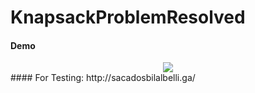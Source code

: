 # KnapsackProblemResolved

#### Demo
<div align="center">
   <img src="https://github.com/Bilal-Belli/KnapsackProblem/assets/74218805/c40f2db8-b58b-4d29-98ce-1826188bd758">
</div>
#### For Testing: http://sacadosbilalbelli.ga/
